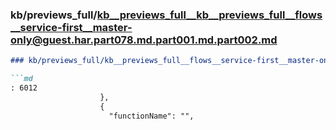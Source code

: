 ### kb/previews_full/kb__previews_full__kb__previews_full__flows__service-first__master-only@guest.har.part078.md.part001.md.part002.md

```md
### kb/previews_full/kb__previews_full__flows__service-first__master-only@guest.har.part078.md.part001.md (part 002)

```md
: 6012
                    },
                    {
                      "functionName": "",

```

```

```
